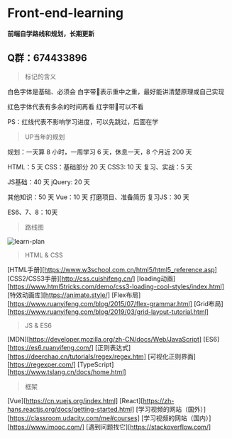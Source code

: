 # Front-end-learning
**前端自学路线和规划，长期更新**

## Q群：674433896

>标记的含义

白色字体是基础、必须会
白字带🌟表示重中之重，最好能讲清楚原理或自己实现

红色字体代表有多余的时间再看
红字带🌟可以不看

PS：红线代表不影响学习进度，可以先跳过，后面在学

>UP当年的规划

规划：一天算 8 小时，一周学习 6 天，休息一天，8 个月近 200 天

HTML：5 天
CSS：基础部分 20 天
CSS3: 10 天
复习、实战：5 天

JS基础：40 天
jQuery: 20 天

其他知识：50 天
Vue：10 天
打磨项目、准备简历
复习JS：30 天

ES6、7、8：10天

>路线图

![learn-plan](https://github.com/SkyLin0909/Front-end-learning/blob/master/leran-plan.png)

>HTML & CSS

[HTML手册][https://www.w3school.com.cn/html5/html5_reference.asp]
[CSS2/CSS3手册][http://css.cuishifeng.cn/]
[loading动画][https://www.html5tricks.com/demo/css3-loading-cool-styles/index.html]
[特效动画库][https://animate.style/]
[Flex布局][https://www.ruanyifeng.com/blog/2015/07/flex-grammar.html]
[Grid布局][https://www.ruanyifeng.com/blog/2019/03/grid-layout-tutorial.html]

>JS & ES6

[MDN][https://developer.mozilla.org/zh-CN/docs/Web/JavaScript]
[ES6][https://es6.ruanyifeng.com/]
[正则表达式][https://deerchao.cn/tutorials/regex/regex.htm]
[可视化正则界面][https://regexper.com/]
[TypeScript][https://www.tslang.cn/docs/home.html]

>框架

[Vue][https://cn.vuejs.org/index.html]
[React][https://zh-hans.reactjs.org/docs/getting-started.html]
[学习视频的网站（国外）][https://classroom.udacity.com/me#courses]
[学习视频的网站（国内）][https://www.imooc.com/]
[遇到问题找它][https://stackoverflow.com/]
